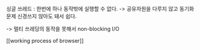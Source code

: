 ---
---

싱글 쓰레드 : 한번에 하나 동작밖에 실행할 수 없다. 
-> 공유자원을 다루지 않고 동기화문제 신경쓰지 않아도 돼서 쉽다. 

-> 멀티 쓰레딩의 동작을 못해서 non-blocking I/O 




[[working process of browser]]


